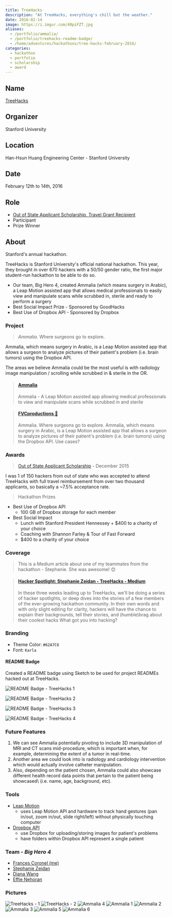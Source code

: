 ```yaml
---
title: TreeHacks
description: "At TreeHacks, everything's chill but the weather."
date: 2016-02-14
image: https://i.imgur.com/40piFZT.jpg
aliases:
  - /portfolio/ammalia/
  - /portfolio/treehacks-readme-badge/
  - /home/adventures/hackathons/tree-hacks-february-2016/
categories:
  - hackathon
  - portfolio
  - scholarship
  - award
---
```


## Name

[TreeHacks](https://treehacks.com)

## Organizer

Stanford University

## Location

Han-Hsun Huang Engineering Center - Stanford University

## Date

February 12th to 14th, 2016

## Role

- [Out of State Applicant Scholarship, Travel Grant Recipient](https://medium.com/@hackwithtrees/treehacks-admissions-our-goals-and-process-b204a198d4a6)
- Participant
- Prize Winner

## About

Stanford's annual hackathon.

TreeHacks is Stanford University's official national hackathon. This year, they brought in over 670 hackers with a 50/50 gender ratio, the first major student-run hackathon to be able to do so.

- Our team, Big Hero 4, created Ammalia (which means surgery in Arabic), a Leap Motion assisted app that allows medical professionals to easily view and manipulate scans while scrubbed in, sterile and ready to perform a surgery
- Best Social Impact Prize - Sponsored by GoodHacks
- Best Use of Dropbox API - Sponsored by Dropbox

### Project

> _Ammalia._ Where surgeons go to explore.

Ammalia, which means surgery in Arabic, is a Leap Motion assisted app that allows a surgeon to analyze pictures of their patient's problem (i.e. brain tumors) using the Dropbox API.

The areas we believe Ammalia could be the most useful is with radiology image manipulation / scrolling while scrubbed in & sterile in the OR.

<blockquote class="embedly-card" data-card-controls="0"><h4><a href="https://devpost.com/software/ammalia">Ammalia</a></h4><p>Ammalia - A Leap Motion assisted app allowing medical professionals to view and manipulate scans while scrubbed in and sterile</p></blockquote>
<script async src="//cdn.embedly.com/widgets/platform.js" charset="UTF-8"></script>

<blockquote class="embedly-card" data-card-controls="0"><h4><a href="https://fvcproductions.com/portfolio/ammalia/">FVCproductions 🍓</a></h4><p>Ammalia. Where surgeons go to explore. Ammalia, which means surgery in Arabic, is a Leap Motion assisted app that allows a surgeon to analyze pictures of their patient's problem (i.e. brain tumors) using the Dropbox API. Use cases?</p></blockquote>

### Awards

> [Out of State Applicant Scholarship](https://medium.com/@hackwithtrees/treehacks-admissions-our-goals-and-process-b204a198d4a6) - December 2015

I was 1 of 150 hackers from out of state who was accepted to attend TreeHacks with full travel reimbursement from over two thousand applicants, so basically a ~7.5% acceptance rate.

> Hackathon Prizes

- Best Use of Dropbox API
  - 100 GB of Dropbox storage for each member
- Best Social Impact
  - Lunch with Stanford President Hennessey + \$400 to a charity of your choice
  - Coaching with Shannon Farley & Tour of Fast Forward
  - \$400 to a charity of your choice

### Coverage

> This is a Medium article about one of my teammates from the hackathon - Stephanie. She was awesome! 😊

<blockquote class="embedly-card" data-card-controls="0"><h4><a href="https://medium.com/@hackwithtrees/hacker-spotlight-stephane-zeidan-52a4c90375e8">Hacker Spotlight: Stephanie Zeidan - TreeHacks - Medium</a></h4><p>In these three weeks leading up to TreeHacks, we'll be doing a series of hacker spotlights, or deep dives into the stories of a few members of the ever-growing hackathon community. In their own words and with only slight editing for clarity, hackers will have the chance to explain their backgrounds, tell their stories, and (humble)brag about their coolest hacks What got you into hacking?</p></blockquote>

### Branding

- Theme Color: `#62A7C6`
- Font: `Karla`

#### README Badge

Created a README badge using Sketch to be used for project READMEs hacked out at TreeHacks.

![README Badge - TreeHacks 1](https://i.imgur.com/70AH1sF.png)

![README Badge - TreeHacks 2](https://i.imgur.com/MLA7lc3.png)

![README Badge - TreeHacks 3](https://i.imgur.com/xPMxqF6.png)

![README Badge - TreeHacks 4](https://i.imgur.com/6dvAxdH.png)

### Future Features

1.  We can see Ammalia potentially pivoting to include 3D manipulation of MRI and CT scans mid-procedure, which is important when, for example, determining the extent of a tumor in real-time.
2.  Another area we could look into is radiology and cardiology intervention which would actually involve catheter manipulation.
3.  Also, depending on the patient chosen, Ammalia could also showcase different health record data points that pertain to the patient being showcased\ (i.e. name, age, background, etc).

### Tools

- [Leap Motion](https://developer.leapmotion.com/)
  - uses Leap Motion API and hardware to track hand gestures (pan in/out, zoom in/out, slide right/left) without physically touching computer
- [Dropbox API](https://www.dropbox.com/developers)
  - use Dropbox for uploading/storing images for patient's problems
  - have folders within Dropbox API represent a single patient

### Team - _Big Hero 4_

- [Frances Coronel (me)](https://github.com/fvcproductions)
- [Stephanie Zeidan](https://github.com/stephzeid)
- [Diana Wang](https://github.com/diana-wang)
- [Effie Nehoran](https://github.com/effien3)

### Pictures

![TreeHacks - 1](https://i.imgur.com/40piFZT.jpg)
![TreeHacks - 2](https://i.imgur.com/5JCAoBs.jpg)
![Ammalia 4](https://i.imgur.com/hiQHKNS.png)
![Ammalia 1](https://i.imgur.com/y5lcGMl.png)
![Ammalia 2](https://i.imgur.com/oDEUOnO.png)
![Ammalia 3](https://i.imgur.com/xpUa6IH.png)
![Ammalia 5](https://i.imgur.com/ergfjak.png)
![Ammalia 6](https://i.imgur.com/WfK4O60.png)
